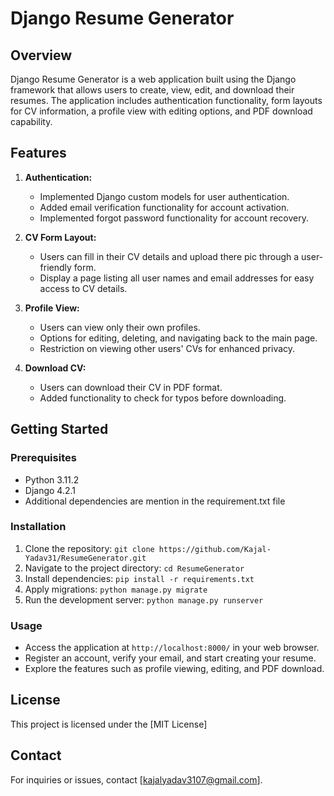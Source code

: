 # Django Resume Generator

## Overview

Django Resume Generator is a web application built using the Django framework that allows users to create, view, edit, and download their resumes. The application includes authentication functionality, form layouts for CV information, a profile view with editing options, and PDF download capability.

## Features

1. **Authentication:**
   - Implemented Django custom models for user authentication.
   - Added email verification functionality for account activation.
   - Implemented forgot password functionality for account recovery.

2. **CV Form Layout:**
   - Users can fill in their CV details and upload there pic through a user-friendly form.
   - Display a page listing all user names and email addresses for easy access to CV details.

3. **Profile View:**
   - Users can view only their own profiles.
   - Options for editing, deleting, and navigating back to the main page.
   - Restriction on viewing other users' CVs for enhanced privacy.

4. **Download CV:**
   - Users can download their CV in PDF format.
   - Added functionality to check for typos before downloading.

## Getting Started

### Prerequisites
- Python 3.11.2
- Django 4.2.1
- Additional dependencies are mention in the requirement.txt file

### Installation
1. Clone the repository: `git clone https://github.com/Kajal-Yadav31/ResumeGenerator.git`
2. Navigate to the project directory: `cd ResumeGenerator`
3. Install dependencies: `pip install -r requirements.txt`
4. Apply migrations: `python manage.py migrate`
5. Run the development server: `python manage.py runserver`

### Usage
- Access the application at `http://localhost:8000/` in your web browser.
- Register an account, verify your email, and start creating your resume.
- Explore the features such as profile viewing, editing, and PDF download.

## License
This project is licensed under the [MIT License]


## Contact
For inquiries or issues, contact [kajalyadav3107@gmail.com].
